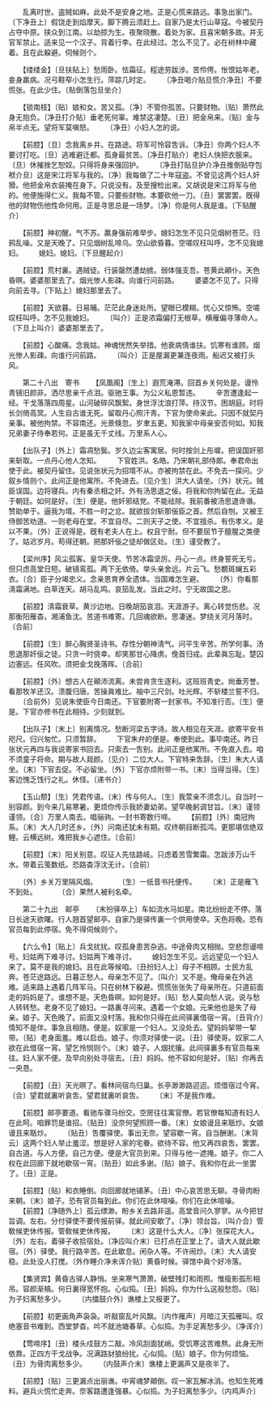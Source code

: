 <!-- { "loadSidebar": true } -->
　　乱离时世。盗贼如麻。此处不是安身之地。正是心慌来路远。事急出家门。〔下净丑上〕假饶走到焰摩天。脚下腾云须赶上。自家乃是太行山草寇。今被契丹占夺中原。挟众到江南。以劫掠为生。夜聚晓散。着处为家。且喜宋朝多故。并无官军禁止。适来见一个汉子。背着行李。在此经过。怎么不见了。必在树林中藏着。且在此躱避。伺候则个。 

　　【缕缕金】〔旦扶贴上〕愁雨卧。怯霜征。程途劳跋涉。苦伶俜。怅恨姑年老。妾身羸病。况弓鞋窄小怎生行。萍踪几时定。 
　　〔净丑喝介贴旦慌介净丑〕不要慌张。在此少住。〔贴倒落包旦坐介〕 

　　【锁南枝】〔贴〕娘和女。苦又孤。〔净〕不管你孤苦。只要财物。〔贴〕萧然此身无抱负。〔净丑打介贴〕垂老死何辜。难禁这凄楚。〔丑〕把金帛来。〔贴〕金与帛半点无。望将军莫嗔怒。 
　　〔净丑〕小妇人怎的说。 

　　【前腔】〔旦〕念我离乡井。在路途。将军可怜容吿诉。〔净丑〕你两个妇人不要讨打吃。〔旦〕逃难避迁都。孤身最贫苦。〔净丑打贴介〕老妇人快把衣服来。〔旦〕休摧挫乞恕奴。只得将身来强回护。 
　　〔净丑打贴旦护介净丑推倒贴夺包袱介旦〕这是宋江将军与我的。〔净〕我每做了二十年寇盗。不曾见这两个妇人奸猾。他把金帛衣装掩在身下。只说没有。及至搜检出来。又胡说是宋江将军与他的。他便施得仁义。我每不管。只要些财物。本要砍他一刀。〔丑〕罢罢罢。旣得他的财物伤他性命何用。正是寻思总是一场梦。〔净〕你是何人我是谁。〔下贴醒介〕 

　　【前腔】神初醒。气不苏。羸身强前难举步。媳妇怎生不见只见烟树苍茫。归鸦乱噪。又是天晚了。只见烟树乱啼乌。空山欲昏暮。空嗟叹枉叫呼。怎不见我媳妇。 
　　媳妇。媳妇。〔下旦醒起介〕 

　　【前腔】荒村裏。遇贼徒。行装罄然遭劫掳。弱体强支吾。苍黄此顚仆。天色昏暝。婆婆那里去了。烟光惨人影疎。向谁行问前路。 
　　婆婆怎不见了。只得向前去寻。〔下贴上〕媳妇那里去了。 

　　【前腔】天欲暮。日易晡。茫茫此身迷处所。望眼已模糊。忧心又惊怖。空嗟叹枉叫呼。怎不见我媳妇。 
　　〔叫介〕正是浓霜偏打无根草。横雁偏寻薄命人。〔下旦上叫介〕婆婆那里去了。 

　　【前腔】心酸痛。念我姑。神魂恍然失举措。他衰病倩谁扶。饥寒有谁顾。烟光惨人影疎。向谁行问前路。 
　　〔叫介〕正是屋漏更兼连夜雨。船迟又被打头风。 


　　第二十八出　寄书 
　　【凤凰阁】〔生上〕遐荒淹滞。回首乡关何处是。谩怜靑镜旧颜非。洒尽思亲千点泪。驱驰王事。为公义私恩暂违。 
　　辛苦遭逢起一经。干戈落落四周星。山河破碎风飘絮。身世浮沈浪打萍。持汉节。困胡庭。时将长剑倚高冥。人生自古谁无死。留取丹心照汗靑。下官为使命来此。只因不就契丹亲事。被他拘禁。不容南还。光景倏忽。岁聿五更。知我家中母亲安否何如。知我兄弟妻子侍奉若何。正是虽无千丈线。万里系人心。 

　　【出队子】〔外上〕霜凋愁鬓。岁久边尘客寓居。何时按剑上彤墀。把误国奸邪来斩取。一点丹心他人怎知。 
　　下官姓洪。名皓。乃宋朝礼部侍郞。奉君命出使于此。被契丹留住。见说张状元为招壻不从。亦被拘禁在此。不免去一探问。少叙乡情则个。此间正是他寓所。不免进去。〔见介生〕洪大人请坐。〔外〕状元。贼臣误国。边将寝兵。内有秦丞相之奸。外有汤思退之佞。将我和你拘留在此。无益于朝廷。如何是好。〔生〕便是。他奸邪结党。不能祛除。我前番被汤思退谗谮。赞助单于。逼我为壻。不胜一时之忿。就欲拔剑斩那佞臣之首。然后自刎。又被王侍御苦劝道。一则老母在堂。不宜自尽。二则天子之使。不宜擅杀。有伤孝义。是以不果。〔外〕正说得是。旣有老夫人在上。权且宁耐。但不要屈节于膻腥之类便了。姑迟岁月。苟得还朝。把那奸佞之徒却做区处。〔生〕谨受教了。 

　　【梁州序】风尘孤客。皇华天使。节苦冰霜坚厉。丹心一点。终身誓死无亏。但只虑高堂日短。破镜鸾孤。两下无依倚。举头亲舍远。片云飞。愁覩斑斓五彩衣。〔合〕臣子分竭忠义。念亲恩育养全遗体。当国难怎生避。 
　　〔外〕你看那淸霜满地。白草连天。胡马乱鸣。哀笳乱发。当此之时。宁无故国之思。 

　　【前腔】淸霜衰草。黄沙边地。日晚胡笳哀泪。天涯游子。离心转觉伤悲。况那衡阳雁杳。湘浦鱼沈。苦道书难寄。几回魂欲断。思凄迷。梦绕关河月落时。〔合前〕 

　　【前腔】〔生〕醉心胸贤圣诗书。存性分朝神淸气。问平生辛苦。所学何事。汤思退那奸佞之徒。只贪一时侥幸。却笑那甘心降虏。俛首归戎。此辈眞忘耻。楚囚边塞远。任风吹。须把金戈挽落晖。〔合前〕 

　　【前腔】〔外〕想古人在顚沛流离。未尝肯贪生逐利。这班班靑史。尙垂芳誉。看那牧羊还汉。溃腹归唐。苦操眞难比。袖中三尺剑。吐光辉。不斩楼兰誓不归。 
　　〔合前外〕见说朱使臣今日南还。下官要附寄一封家书。不知准行否。〔生〕便是。下官亦修书在此相待。少刻就到。 

　　【出队子】〔末上〕别离情况。愁断河梁五字诗。故人相见在天涯。欲寄平安书咫尺。归兴匆忙。只须暂辞。 
　　下官朱弁的便是。奉使到此。事毕南还。昨日张状元再四与我说寄家书回去。只索去一吿别。此间正是他寓所。不免直入去。咱不须童子将命。期与故人觌颜。〔见介〕二位大人。下官特来吿辞。〔生〕朱大人请坐。〔末〕下官去促。不必留坐。〔外〕下官亦烦附带一书。〔末〕当得当得。〔生〕客边愧乏饯行之礼。休怪。〔递书介〕 

　　【玉山颓】〔生〕凭君传语。〔末〕传与何人。〔生〕我萱亲不须念儿。自当时一别容颜。到今来几易寒暑。更烦你传示我娇妻幼弟。望早晚躬调甘旨。〔末〕谨领谨领。〔合〕万里人南去。唱骊驹。一封书寄数行啼。 
　　【前腔】〔外〕南冠拘系。〔末〕大人几时还乡。〔外〕问南还犹未有期。叹终朝目断孤鸿。更那堪信绝双鲤。云横远树。难把我乡心遮住。〔合前〕 

　　【前腔】〔末〕阳关别意。叹征人先怯路岐。只虑着苦雪繁霜。怎跋涉万山千水。带着云笺数纸。恐路杳浮沈无计。〔合前〕 

　　〔外〕乡关万里隔风烟。　　　　〔生〕一纸音书托便传。 
　　〔末〕正是雁飞不到处。　　　　〔合〕果然人被利名牵。 

　　第二十九出　邮亭 
　　〔末扮驿卒上〕车如流水马如星。南北纷纷走不停。落日长途天欲曙。行人翘首望邮亭。自家乃是驿传裏一个供用使卒。天色将晚。恐有官员每到此停宿。免不得伺候则个。 

　　【六么令】〔贴上〕兵戈扰扰。叹孤身患苦杂逃。中途骨肉又相抛。空悲怨谩啼号。妇姑两下难寻讨。妇姑两下难寻讨。 
　　媳妇怎生不见。远远望见一个妇人来了。莫不是我的媳妇。且在此等候咱。〔丑扮妇人上〕母子不相顾。士民方乱奔。苍茫途路远。日暮正愁人。母亲怎不见了。〔叫介〕又不是。俺母亲在外逃难。适来路上遇着几阵军马。只在树林下躱避。慌慌张张失了母亲所在。只道前面走的妈妈是了。谁想不是。天色昏暝。如何是好。〔贴〕愁人莫向愁人说。说与愁人转转愁。老身不见了媳妇。一路裏寻问来。遇着一个女娘。元来他也是失了母亲。娘子。天色晚了。前面又没村落。我和你只得在此间驿裏借宿一宵。〔丑背介〕情知不是伴。事急且相随。便是。奴家是一个妇人。又没处去。望妈妈挈带一挈带。〔贴〕老身面羞。难以启齿。娘子。你须对驿使一说。〔丑〕驿使哥。奴家二人欲在此借宿一宵。望乞怜悯则个。〔末〕娘子。人烟扰攘。此间驿裏多有官员每来往。妇人家不便。及早向别处寻宿去。〔丑〕妈妈。他不容如何是好。〔贴〕你再去一央恳。 

　　【前腔】〔丑〕天光暝了。看林间宿鸟归巢。长亭渺渺路迢迢。烦借宿过今宵。〔合〕望君就裏听哀吿。望君就裏听哀吿。 
　　〔末〕不是我作难。 

　　【前腔】邮亭要道。看驰车骤马纷交。空房往往寓官僚。若官僚每知道有妇人在此呵。咱罪罚是谁招。〔贴丑〕没奈何望照顾一番。〔末〕女娘谩且来聒炒。女娘谩且来聒炒。 
　　〔贴丑〕吿覆驿使。事出无奈。望容歇一宵。自当酬谢。〔末背云〕这两个妇人举止羞涩。想是好人家的宅眷。欲待不容。他又再四哀吿。罢罢。自古道。与人方便。自己方便。便是大官员到来。只得与他一遮掩。娘子。你二人权在此回廊下就地歇宿一宵。〔贴丑〕如此多谢。〔贴〕娘子。我和你在此一坐罢了。〔丑〕正是。 

　　【前腔】〔贴〕和衣睡倒。向回廊就地铺茅。〔丑〕中心哀苦思无聊。寻骨肉盼来朝。〔末〕娘子。恐有官员每到此。你们在此休喧噪。你们在此休喧噪。 
　　【前腔】〔净随外上〕孤云缥渺。盼乡关去路非遥。高堂音问久寥寥。从今把甘旨调。左右。分付驿使不要传报前驿。就此间安歇了。〔净〕领台旨。〔叫介合〕管敎候吏休传报。管敎候吏休传报。 
　　〔末〕这是什么大人。〔净〕张探花大人。〔外〕左右。着驿子收拾宿处。〔净应叫介末〕已打点在正堂上了。请大人就此歇宿。〔外〕驿使。我行路辛苦。在此歇息。闲杂人等。不许闹炒。〔末〕大人请安稳。此处没人打搅。〔外作睡介净末诨介贴〕黄昏时候。驿馆中眞个好冷落。 

　　【集贤宾】黄昏古驿人静悄。坐来寒气萧萧。破壁残灯和雨照。惟瘦影孤形相吊。容颜渐槁。何日裏得宽怀抱。心似捣。〔丑〕妈妈。你为什么这般愁怨。〔贴〕为子妇离愁多少。 
　　〔内擂鼓介外〕谯楼上又报更了。 

　　【前腔】初更画角声袅袅。听敲窗乱叶风飘。〔内作雁声〕月暗江天孤雁叫。叹绝塞音书难到。西堂梦杳。吟不就池塘春草。心似捣。为手足离愁多少。〔净诨介〕 

　　【莺啼序】〔丑〕楼头戍鼓方二敲。冷风刮面犹峭。受饥寒这苦难熬。此身无所依靠。正四方干戈战争。况满路豺狼纷扰。心似捣。〔贴〕娘子。你为何烦恼。〔丑〕为骨肉离愁多少。 
　　〔内鼓声介末〕谯楼上更漏声又是夜半了。 

　　【前腔】〔贴〕三更漏点出丽谯。中宵魂梦顚倒。叹一家瓦解冰消。也知生死难料。避兵火慌忙走奔。奈客路遭逢强暴。心似捣。为子妇离愁多少。〔内鸡声介〕 

